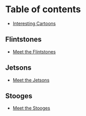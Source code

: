 # Table of contents

* [Interesting Cartoons](README.md)

## Flintstones

* [Meet the Flintstones](flintstones/meet_the_flintstones.md)

## Jetsons

* [Meet the Jetsons](jetsons/meet_the_jetsons.md)

## Stooges

* [Meet the Stooges](stooges/meet_the_stoogges.md)

